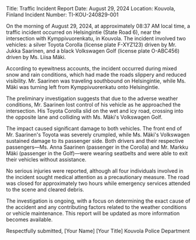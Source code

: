  Title: Traffic Incident Report
Date: August 29, 2024
Location: Kouvola, Finland
Incident Number: TI-KOU-240829-001

On the morning of August 29, 2024, at approximately 08:37 AM local time, a traffic incident occurred on Helsingintie (State Road 6), near the intersection with Kymppivuorenkatu, in Kouvola. The incident involved two vehicles: a silver Toyota Corolla (license plate F-XYZ123) driven by Mr. Jukka Saarinen, and a black Volkswagen Golf (license plate O-ABC456) driven by Ms. Liisa Mäki.

According to eyewitness accounts, the incident occurred during mixed snow and rain conditions, which had made the roads slippery and reduced visibility. Mr. Saarinen was traveling southbound on Helsingintie, while Ms. Mäki was turning left from Kymppivuorenkatu onto Helsingintie.

The preliminary investigation suggests that due to the adverse weather conditions, Mr. Saarinen lost control of his vehicle as he approached the intersection. His Toyota Corolla slid on the wet and icy road, crossing into the opposite lane and colliding with Ms. Mäki's Volkswagen Golf.

The impact caused significant damage to both vehicles. The front end of Mr. Saarinen's Toyota was severely crumpled, while Ms. Mäki's Volkswagen sustained damage to its passenger side. Both drivers and their respective passengers—Ms. Anna Saarinen (passenger in the Corolla) and Mr. Markku Mäki (passenger in the Golf)—were wearing seatbelts and were able to exit their vehicles without assistance.

No serious injuries were reported, although all four individuals involved in the incident sought medical attention as a precautionary measure. The road was closed for approximately two hours while emergency services attended to the scene and cleared debris.

The investigation is ongoing, with a focus on determining the exact cause of the accident and any contributing factors related to the weather conditions or vehicle maintenance. This report will be updated as more information becomes available.

Respectfully submitted,
[Your Name]
[Your Title]
Kouvola Police Department
